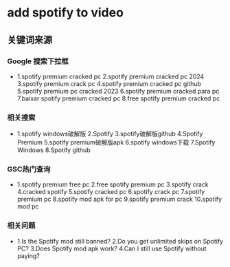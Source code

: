 # add spotify to video

## 关键词来源

### Google 搜索下拉框

- 1.spotify premium cracked pc
2.spotify premium cracked pc 2024
3.spotify premium crack pc
4.spotify premium cracked pc github
5.spotify premium pc cracked 2023
6.spotify premium cracked para pc
7.baixar spotify premium cracked pc
8.free spotify premium cracked pc

### 相关搜索

- 1.spotify windows破解版
2.Spotify
3.spotify破解版github
4.Spotify Premium
5.spotify premium破解版apk
6.spotify windows下载
7.Spotify Windows
8.Spotify github

### GSC热门查询

- 1.spotify premium free pc
2.free spotify premium pc
3.spotify crack
4.cracked spotify
5.spotify cracked pc
6.spotify crack pc
7.spotify premium pc
8.spotify mod apk for pc
9.spotify premium crack
10.spotify mod pc

### 相关问题

- 1.Is the Spotify mod still banned?
2.Do you get unlimited skips on Spotify PC?
3.Does Spotify mod apk work?
4.Can I still use Spotify without paying?
